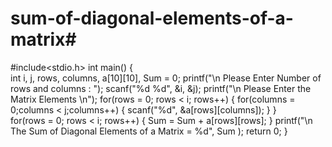 # sum-of-diagonal-elements-of-a-matrix#
#include<stdio.h>
 int main()
 { 	
    int i, j, rows, columns, a[10][10], Sum = 0; 
    	printf("\n Please Enter Number of rows and columns : "); 
    	scanf("%d %d", &i, &j); 
    	printf("\n Please Enter the Matrix Elements \n");
     	for(rows = 0; rows < i; rows++)
     	{ 
        		for(columns = 0;columns < j;columns++)
         	{
             		scanf("%d", &a[rows][columns]);
             	}
         	} 	
     	for(rows = 0; rows < i; rows++)
     	{ 
        		Sum = Sum + a[rows][rows];
         	}
     	printf("\n The Sum of Diagonal Elements of a Matrix = %d", Sum );
     	return 0; 
    }

